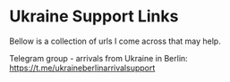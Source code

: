 # Ukraine Support Links
Bellow is a collection of urls I come across that may help.

Telegram group - arrivals from Ukraine in Berlin: <a href="https://t.me/ukraineberlinarrivalsupport">https://t.me/ukraineberlinarrivalsupport</a>
